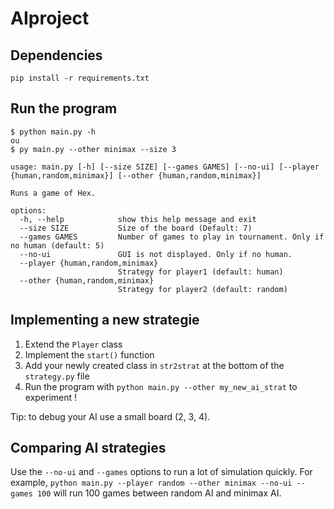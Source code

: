 # AIproject

## Dependencies

`pip install -r requirements.txt`


## Run the program

```
$ python main.py -h
ou
$ py main.py --other minimax --size 3

usage: main.py [-h] [--size SIZE] [--games GAMES] [--no-ui] [--player {human,random,minimax}] [--other {human,random,minimax}]

Runs a game of Hex.

options:
  -h, --help            show this help message and exit
  --size SIZE           Size of the board (Default: 7)
  --games GAMES         Number of games to play in tournament. Only if no human (default: 5)
  --no-ui               GUI is not displayed. Only if no human.
  --player {human,random,minimax}
                        Strategy for player1 (default: human)
  --other {human,random,minimax}
                        Strategy for player2 (default: random)
```

## Implementing a new strategie

1. Extend the `Player` class
2. Implement the `start()` function
3. Add your newly created class in `str2strat` at the bottom of the `strategy.py` file
4. Run the program with `python main.py --other my_new_ai_strat` to experiment !

Tip: to debug your AI use a small board (2, 3, 4).

## Comparing AI strategies

Use the `--no-ui` and `--games` options to run a lot of simulation quickly.
For example, `python main.py --player random --other minimax --no-ui -- games 100` will run 100 games between random AI and minimax AI.
